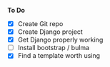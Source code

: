 **To Do**
- [x] Create Git repo
- [x] Create Django project
- [x] Get Django properly working
- [ ] Install bootstrap / bulma
- [x] Find a template worth using
